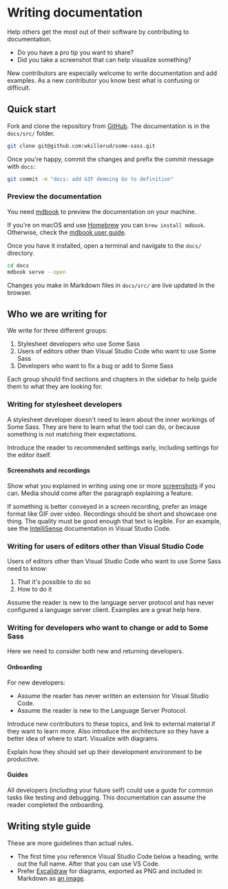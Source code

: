 # Writing documentation

Help others get the most out of their software by contributing to documentation.

- Do you have a pro tip you want to share?
- Did you take a screenshot that can help visualize something?

New contributors are especially welcome to write documentation and add examples. As a new contributor you know best what is confusing or difficult.

## Quick start

Fork and clone the repository from [GitHub][repo]. The documentation is in the `docs/src/` folder.

```sh
git clone git@github.com:wkillerud/some-sass.git
```

Once you're happy, commit the changes and prefix the commit message with `docs:`

```sh
git commit -m "docs: add GIF demoing Go to definition"
```

### Preview the documentation

You need [mdbook] to preview the documentation on your machine.

If you're on macOS and use [Homebrew][brew] you can `brew install mdbook`. Otherwise, check the [mdbook user guide](https://rust-lang.github.io/mdBook/guide/installation.html).

Once you have it installed, open a terminal and navigate to the `docs/` directory.

```sh
cd docs
mdbook serve --open
```

Changes you make in Markdown files in `docs/src/` are live updated in the browser.

## Who we are writing for

We write for three different groups:

1. Stylesheet developers who use Some Sass
2. Users of editors other than Visual Studio Code who want to use Some Sass
3. Developers who want to fix a bug or add to Some Sass

Each group should find sections and chapters in the sidebar to help guide them to what they are looking for.

### Writing for stylesheet developers

A stylesheet developer doesn't need to learn about the inner workings of Some Sass. They are here to learn what the tool can do, or because something is not matching their expectations.

Introduce the reader to recommended settings early, including settings for the editor itself.

#### Screenshots and recordings

Show what you explained in writing using one or more [screenshots](https://rust-lang.github.io/mdBook/format/markdown.html#images) if you can. Media should come after the paragraph explaining a feature.

If something is better conveyed in a screen recording, prefer an image format like GIF over video. Recordings should be short and showcase one thing. The quality must be good enough that text is legible. For an example, see the [IntelliSense](https://code.visualstudio.com/docs/editor/intellisense) documentation in Visual Studio Code.

### Writing for users of editors other than Visual Studio Code

Users of editors other than Visual Studio Code who want to use Some Sass need to know:

1. That it's possible to do so
2. How to do it

Assume the reader is new to the language server protocol and has never configured a language server client. Examples are a great help here.

### Writing for developers who want to change or add to Some Sass

Here we need to consider both new and returning developers.

#### Onboarding

For new developers:

- Assume the reader has never written an extension for Visual Studio Code.
- Assume the reader is new to the Language Server Protocol.

Introduce new contributors to these topics, and link to external material if they want to learn more. Also introduce the architecture so they have a better idea of where to start. Visualize with diagrams.

Explain how they should set up their development environment to be productive.

#### Guides

All developers (including your future self) could use a guide for common tasks like testing and debugging. This documentation can assume the reader completed the onboarding.

## Writing style guide

These are more guidelines than actual rules.

- The first time you reference Visual Studio Code below a heading, write out the full name. After that you can use VS Code.
- Prefer [Excalidraw][excalidraw] for diagrams, exported as PNG and included in Markdown as [an image][images].

[brew]: https://brew.sh
[mdbook]: https://rust-lang.github.io/mdBook/
[installation]: https://rust-lang.github.io/mdBook/guide/installation.html
[repo]: https://github.com/wkillerud/some-sass
[excalidraw]: https://excalidraw.com
[images]: https://rust-lang.github.io/mdBook/format/markdown.html#images
[gtechwriting]: https://www.williamkillerud.com/blog/notes-from-google-technical-writing-one/
